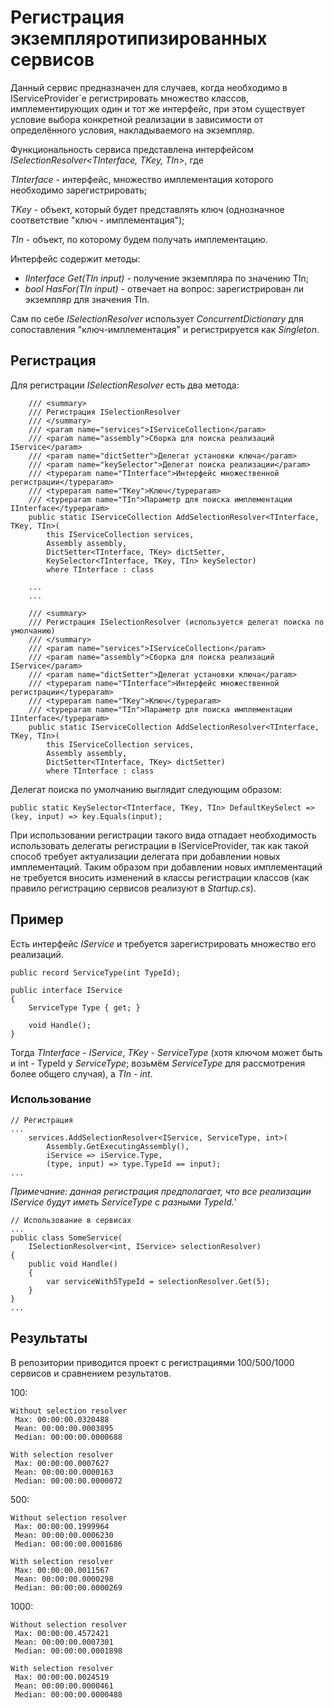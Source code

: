# Регистрация экземпляротипизированных сервисов

Данный сервис предназначен для случаев, когда необходимо в IServiceProvider`е регистрировать множество классов, имплементирующих один и тот же интерфейс, при этом существует условие выбора конкретной реализации в зависимости от определённого условия, накладываемого на экземпляр.

Функциональность сервиса представлена интерфейсом _ISelectionResolver<TInterface, TKey, TIn>_, где

_TInterface_ - интерфейс, множество имплементация которого необходимо зарегистрировать;

_TKey_ - объект, который будет представлять ключ (однозначное соответствие "ключ - имплементация");

_TIn_ - объект, по которому будем получать имплементацию.

Интерфейс содержит методы:
- _IInterface Get(TIn input)_ - получение экземпляра по значению TIn;
- _bool HasFor(TIn input)_ - отвечает на вопрос: зарегистрирован ли экземпляр для значения TIn.

Сам по себе _ISelectionResolver_ использует _ConcurrentDictionary_ для сопоставления "ключ-имплементация" и регистрируется как _Singleton_.

## Регистрация

Для регистрации _ISelectionResolver_ есть два метода:

```
    /// <summary>
    /// Регистрация ISelectionResolver
    /// </summary>
    /// <param name="services">IServiceCollection</param>
    /// <param name="assembly">Сборка для поиска реализаций IService</param>
    /// <param name="dictSetter">Делегат установки ключа</param>
    /// <param name="keySelector">Делегат поиска реализации</param>
    /// <typeparam name="TInterface">Интерфейс множественной регистрации</typeparam>
    /// <typeparam name="TKey">Ключ</typeparam>
    /// <typeparam name="TIn">Параметр для поиска имплементации IInterface</typeparam>
    public static IServiceCollection AddSelectionResolver<TInterface, TKey, TIn>(
        this IServiceCollection services,
        Assembly assembly,
        DictSetter<TInterface, TKey> dictSetter,
        KeySelector<TInterface, TKey, TIn> keySelector)
        where TInterface : class
        
    ...
    ...
    
    /// <summary>
    /// Регистрация ISelectionResolver (используется делегат поиска по умолчанию)
    /// </summary>
    /// <param name="services">IServiceCollection</param>
    /// <param name="assembly">Сборка для поиска реализаций IService</param>
    /// <param name="dictSetter">Делегат установки ключа</param>
    /// <typeparam name="TInterface">Интерфейс множественной регистрации</typeparam>
    /// <typeparam name="TKey">Ключ</typeparam>
    /// <typeparam name="TIn">Параметр для поиска имплементации IInterface</typeparam>
    public static IServiceCollection AddSelectionResolver<TInterface, TKey, TIn>(
        this IServiceCollection services,
        Assembly assembly,
        DictSetter<TInterface, TKey> dictSetter)
        where TInterface : class
```
Делегат поиска по умолчанию выглядит следующим образом:
```
public static KeySelector<TInterface, TKey, TIn> DefaultKeySelect => (key, input) => key.Equals(input);
```

При использовании регистрации такого вида отпадает необходимость использовать делегаты регистрации в IServiceProvider, так как такой способ требует актуализации делегата при добавлении новых имплементаций.
Таким образом при добавлении новых имплементаций не требуется вносить изменений в классы регистрации классов (как правило регистрацию сервисов реализуют в _Startup.cs_).

## Пример

Есть интерфейс _IService_ и требуется зарегистрировать множество его реализаций.

```
public record ServiceType(int TypeId);

public interface IService
{
    ServiceType Type { get; }

    void Handle();
}

```

Тогда _TInterface - IService_, _TKey - ServiceType_ (хотя ключом может быть и int - TypeId у _ServiceType_; возьмём _ServiceType_ для рассмотрения более общего случая), а _TIn - int_.

### Использование

```
// Регистрация
...
    services.AddSelectionResolver<IService, ServiceType, int>(
        Assembly.GetExecutingAssembly(),
        iService => iService.Type,
        (type, input) => type.TypeId == input);
...
```
_Примечание: данная регистрация предполагает, что все реализации IService будут иметь ServiceType с разными TypeId._'

```
// Использование в сервисах
...
public class SomeService(
    ISelectionResolver<int, IService> selectionResolver)
{
    public void Handle()
    {
        var serviceWith5TypeId = selectionResolver.Get(5);
    }
}
...
```

## Результаты
В репозитории приводится проект с регистрациями 100/500/1000 сервисов и сравнением результатов.

100:
```
Without selection resolver
 Max: 00:00:00.0320488
 Mean: 00:00:00.0003895
 Median: 00:00:00.0000688
 
With selection resolver
 Max: 00:00:00.0007627
 Mean: 00:00:00.0000163
 Median: 00:00:00.0000072
```

500:
```
Without selection resolver
 Max: 00:00:00.1999964
 Mean: 00:00:00.0006230
 Median: 00:00:00.0001686
 
With selection resolver
 Max: 00:00:00.0011567
 Mean: 00:00:00.0000298
 Median: 00:00:00.0000269
```

1000:
```
Without selection resolver
 Max: 00:00:00.4572421
 Mean: 00:00:00.0007301
 Median: 00:00:00.0001898
 
With selection resolver
 Max: 00:00:00.0024519
 Mean: 00:00:00.0000461
 Median: 00:00:00.0000488
```
